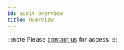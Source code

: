 ```yaml
---
id: audit-overview
title: Overview
---
```


:::note
Please [contact us](mailto:support@phasetwo.io) for access.
:::
